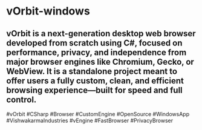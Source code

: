 # vOrbit-windows
vOrbit is a next-generation desktop web browser developed from scratch using C#, focused on performance, privacy, and independence from major browser engines like Chromium, Gecko, or WebView. It is a standalone project meant to offer users a fully custom, clean, and efficient browsing experience—built for speed and full control.
---
#vOrbit #CSharp #Browser #CustomEngine #OpenSource #WindowsApp #VishwakarmaIndustries #vEngine #FastBrowser #PrivacyBrowser
